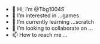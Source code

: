 - 👋 Hi, I’m @Tbg1004S
- 👀 I’m interested in ...games
- 🌱 I’m currently learning ...scratch
- 💞️ I’m looking to collaborate on ...
- 📫 How to reach me ...

<!---
Tbg1004S/Tbg1004S is a ✨ special ✨ repository because its `README.md` (this file) appears on your GitHub profile.
You can click the Preview link to take a look at your changes.
--->
